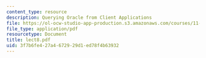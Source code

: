 ```yaml
---
content_type: resource
description: Querying Oracle from Client Applications
file: https://ol-ocw-studio-app-production.s3.amazonaws.com/courses/11-521-spatial-database-management-and-advanced-geographic-information-systems-spring-2003/3f7b6fe427a4672929d1ed78f4b63932_lect8.pdf
file_type: application/pdf
resourcetype: Document
title: lect8.pdf
uid: 3f7b6fe4-27a4-6729-29d1-ed78f4b63932
---
```

